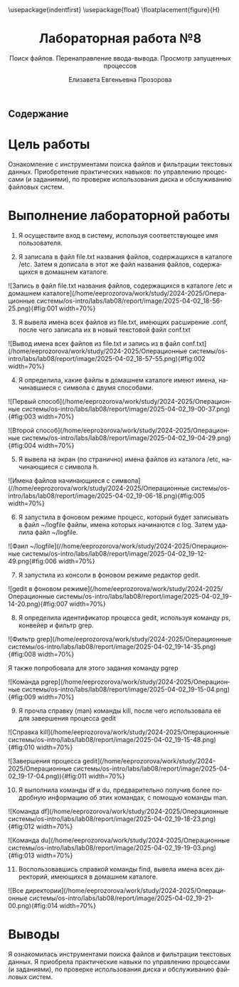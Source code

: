 ﻿---
## Front matter
title: "Лабораторная работа №8"
subtitle: "Поиск файлов. Перенаправление ввода-вывода. Просмотр запущенных процессов"
author: "Елизавета Евгеньевна Прозорова"

## Generic otions
lang: ru-RU
toc-title: "Содержание"

## Bibliography
bibliography: bib/cite.bib
csl: pandoc/csl/gost-r-7-0-5-2008-numeric.csl

## Pdf output format
toc: true # Table of contents
toc-depth: 2
lof: true # List of figures
lot: true # List of tables
fontsize: 12pt
linestretch: 1.5
papersize: a4
documentclass: scrreprt
## I18n polyglossia
polyglossia-lang:
  name: russian
  options:
	- spelling=modern
	- babelshorthands=true
polyglossia-otherlangs:
  name: english
## I18n babel
babel-lang: russian
babel-otherlangs: english
## Fonts
mainfont: IBM Plex Serif
romanfont: IBM Plex Serif
sansfont: IBM Plex Sans
monofont: IBM Plex Mono
mathfont: STIX Two Math
mainfontoptions: Ligatures=Common,Ligatures=TeX,Scale=0.94
romanfontoptions: Ligatures=Common,Ligatures=TeX,Scale=0.94
sansfontoptions: Ligatures=Common,Ligatures=TeX,Scale=MatchLowercase,Scale=0.94
monofontoptions: Scale=MatchLowercase,Scale=0.94,FakeStretch=0.9
mathfontoptions:
## Biblatex
biblatex: true
biblio-style: "gost-numeric"
biblatexoptions:
  - parentracker=true
  - backend=biber
  - hyperref=auto
  - language=auto
  - autolang=other*
  - citestyle=gost-numeric
## Pandoc-crossref LaTeX customization
figureTitle: "Рис."
tableTitle: "Таблица"
listingTitle: "Листинг"
lofTitle: "Список иллюстраций"
lotTitle: "Список таблиц"
lolTitle: "Листинги"
## Misc options
indent: true
header-includes:
  - \usepackage{indentfirst}
  - \usepackage{float} # keep figures where there are in the text
  - \floatplacement{figure}{H} # keep figures where there are in the text
---

# Цель работы

Ознакомление с инструментами поиска файлов и фильтрации текстовых данных.
Приобретение практических навыков: по управлению процессами (и заданиями), по
проверке использования диска и обслуживанию файловых систем.

# Выполнение лабораторной работы

1. Я осуществите вход в систему, используя соответствующее имя пользователя.

2. Я записала в файл file.txt названия файлов, содержащихся в каталоге /etc. Затем я дописала в этот же файл названия файлов, содержащихся в домашнем каталоге.

![Запись  в файл file.txt названия файлов, содержащихся в каталоге /etc и домашнем каталоге](/home/eeprozorova/work/study/2024-2025/Операционные системы/os-intro/labs/lab08/report/image/2025-04-02_18-56-25.png){#fig:001 width=70%}

3. Я вывела имена всех файлов из file.txt, имеющих расширение .conf, после чего записала их в новый текстовой файл conf.txt 

![Вывод имена всех файлов из file.txt и запись из в файл conf.txt](/home/eeprozorova/work/study/2024-2025/Операционные системы/os-intro/labs/lab08/report/image/2025-04-02_18-57-55.png){#fig:002 width=70%}

4. Я определила, какие файлы в домашнем каталоге имеют имена, начинавшиеся с символа c двумя способами.

![Первый способ](/home/eeprozorova/work/study/2024-2025/Операционные системы/os-intro/labs/lab08/report/image/2025-04-02_19-00-37.png){#fig:003 width=70%}

![Второй способ](/home/eeprozorova/work/study/2024-2025/Операционные системы/os-intro/labs/lab08/report/image/2025-04-02_19-04-29.png){#fig:004 width=70%}

5. Я вывела на экран (по странично) имена файлов из каталога /etc, начинающиеся с символа h.

![Имена файлов начинающиеся с символа](//home/eeprozorova/work/study/2024-2025/Операционные системы/os-intro/labs/lab08/report/image/2025-04-02_19-06-18.png){#fig:005 width=70%}

6. Я запустила в фоновом режиме процесс, который будет записывать в файл ~/logfile файлы, имена которых начинаются с log. Затем удалила файл ~/logfile.

![Фаил ~/logfile](//home/eeprozorova/work/study/2024-2025/Операционные системы/os-intro/labs/lab08/report/image/2025-04-02_19-12-49.png{#fig:006 width=70%}

7. Я запустила из консоли в фоновом режиме редактор gedit.

![gedit в фоновом режиме](/home/eeprozorova/work/study/2024-2025/Операционные системы/os-intro/labs/lab08/report/image/2025-04-02_19-14-20.png){#fig:007 width=70%}

8. Я определила идентификатор процесса gedit, используя команду ps, конвейер и фильтр grep.

![Фильтр grep](/home/eeprozorova/work/study/2024-2025/Операционные системы/os-intro/labs/lab08/report/image/2025-04-02_19-14-35.png){#fig:008 width=70%}

Я также попробовала для этого задания команду pgrep

![Команда pgrep](/home/eeprozorova/work/study/2024-2025/Операционные системы/os-intro/labs/lab08/report/image/2025-04-02_19-15-04.png){#fig:009 width=70%}

9. Я прочла справку (man) команды kill, после чего использовала её для завершения процесса gedit

![Справка kill](/home/eeprozorova/work/study/2024-2025/Операционные системы/os-intro/labs/lab08/report/image/2025-04-02_19-15-48.png){#fig:010 width=70%}

![Завершения процесса gedit](/home/eeprozorova/work/study/2024-2025/Операционные системы/os-intro/labs/lab08/report/image/2025-04-02_19-17-04.png)){#fig:011 width=70%}

10. Я выполнила команды df и du, предварительно получив более подробную информацию об этих командах, с помощью команды man.

![Команда df](/home/eeprozorova/work/study/2024-2025/Операционные системы/os-intro/labs/lab08/report/image/2025-04-02_19-18-23.png){#fig:012 width=70%}

![Команда du](/home/eeprozorova/work/study/2024-2025/Операционные системы/os-intro/labs/lab08/report/image/2025-04-02_19-19-03.png){#fig:013 width=70%}

11. Воспользовавшись справкой команды find, вывела имена всех директорий, имеющихся в домашнем каталоге.

![Все директории](/home/eeprozorova/work/study/2024-2025/Операционные системы/os-intro/labs/lab08/report/image/2025-04-02_19-21-00.png){#fig:014 width=70%}

# Выводы

Я ознакомилась инструментами поиска файлов и фильтрации текстовых данных. Я приобрела практические навыки по управлению процессами (и заданиями), по проверке использования диска и обслуживанию файловых систем.

